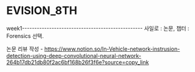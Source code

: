 # EVISION_8TH

week1-------------------------------------------------
사일로 : 논문, 챕터 : Forensics 선택.

논문 리뷰 작성 - https://www.notion.so/In-Vehicle-network-instrusion-detection-using-deep-convolutional-neural-network-264b17db21db80f2ac6bf168b26f3f6e?source=copy_link 
